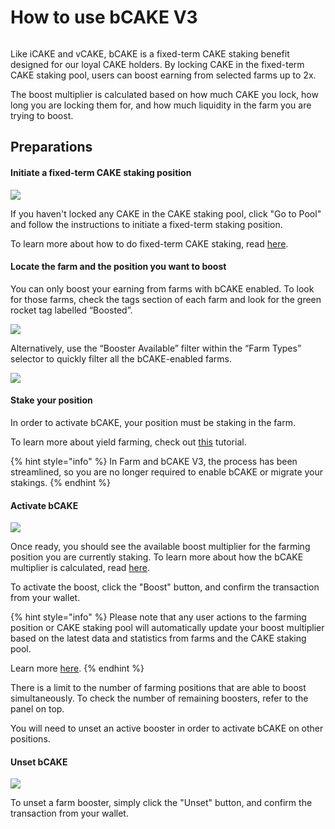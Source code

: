 # How to use bCAKE V3

<figure><img src="../../../.gitbook/assets/image (12).png" alt=""><figcaption></figcaption></figure>

Like iCAKE and vCAKE, bCAKE is a fixed-term CAKE staking benefit designed for our loyal CAKE holders. By locking CAKE in the fixed-term CAKE staking pool, users can boost earning from selected farms up to 2x.

The boost multiplier is calculated based on how much CAKE you lock, how long you are locking them for, and how much liquidity in the farm you are trying to boost.

## Preparations <a href="#9ad80126-6efe-49c2-b203-3590093b92d6" id="9ad80126-6efe-49c2-b203-3590093b92d6"></a>

#### **Initiate a fixed-term CAKE staking position** <a href="#3e485cf0-a9c5-408d-ab19-3ad2a7852589" id="3e485cf0-a9c5-408d-ab19-3ad2a7852589"></a>

![](<../../../.gitbook/assets/image (10).png>)

If you haven't locked any CAKE in the CAKE staking pool, click "Go to Pool" and follow the instructions to initiate a fixed-term staking position.

To learn more about how to do fixed-term CAKE staking, read [here](https://docs.pancakeswap.finance/products/syrup-pool/new-cake-pool#fixed-term-staking).

#### Locate the farm and the position you want to boost <a href="#cf04ee3e-9678-4fc4-bf79-dcc5620a83fd" id="cf04ee3e-9678-4fc4-bf79-dcc5620a83fd"></a>

You can only boost your earning from farms with bCAKE enabled. To look for those farms, check the tags section of each farm and look for the green rocket tag labelled “Boosted”.

![](<../../../.gitbook/assets/image (11).png>)

Alternatively, use the “Booster Available” filter within the “Farm Types” selector to quickly filter all the bCAKE-enabled farms.

![](<../../../.gitbook/assets/image (9).png>)

#### Stake your position

In order to activate bCAKE, your position must be staking in the farm.

To learn more about yield farming, check out [this](https://docs.pancakeswap.finance/products/yield-farming/how-to-use-farms) tutorial.

{% hint style="info" %}
In Farm and bCAKE V3, the process has been streamlined, so you are no longer required to enable bCAKE or migrate your stakings.
{% endhint %}

#### Activate bCAKE <a href="#b3a80f22-5043-4e4b-afae-93b4abec504e" id="b3a80f22-5043-4e4b-afae-93b4abec504e"></a>

![](<../../../.gitbook/assets/image (30).png>)

Once ready, you should see the available boost multiplier for the farming position you are currently staking. To learn more about how the bCAKE multiplier is calculated, read [here](https://docs.pancakeswap.finance/products/yield-farming/bcake/faq#why-do-my-multipliers-change-even-after-activation).

To activate the boost, click the "Boost" button, and confirm the transaction from your wallet.

{% hint style="info" %}
Please note that any user actions to the farming position or CAKE staking pool will automatically update your boost multiplier based on the latest data and statistics from farms and the CAKE staking pool.

Learn more [here](https://docs.pancakeswap.finance/products/yield-farming/bcake/faq#why-do-my-multipliers-change-even-after-activation).
{% endhint %}

There is a limit to the number of farming positions that are able to boost simultaneously. To check the number of remaining boosters, refer to the panel on top.

You will need to unset an active booster in order to activate bCAKE on other positions.

#### Unset bCAKE <a href="#6fa438f5-eea6-4d66-9b56-24780cedd273" id="6fa438f5-eea6-4d66-9b56-24780cedd273"></a>

![](<../../../.gitbook/assets/image (7).png>)

To unset a farm booster, simply click the "Unset" button, and confirm the transaction from your wallet.

